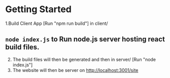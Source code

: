 # Getting Started

1.Build Client App [Run "npm run build"] in client/

## `node index.js` to Run node.js server hosting react build files.

  2. The build files will then be generated and then in server/ [Run "node index.js"]
  3. The website will then be server on [http://localhost:3001/site](http://localhost:3001/site)
